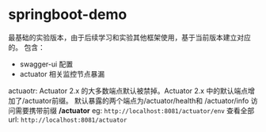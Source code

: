 # springboot-demo
最基础的实验版本，由于后续学习和实验其他框架使用，基于当前版本建立对应的。
包含：
- swagger-ui 配置
- actuator 相关监控节点暴漏

actuaotr:
Actuator 2.x 的大多数端点默认被禁掉。Actuator 2.x 中的默认端点增加了/actuator前缀。
默认暴露的两个端点为/actuator/health和 /actuator/info
访问需要携带前缀 **/actuator**  eg: `http://localhost:8081/actuator/env`
查看全部url:
`http://localhost:8081/actuator`
